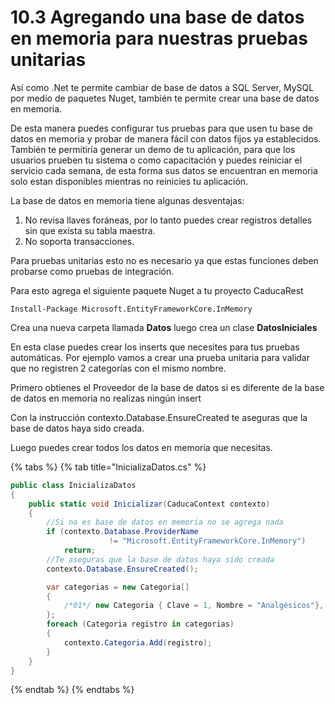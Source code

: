 # 10.3 Agregando una base de datos en memoria para nuestras pruebas unitarias

Así como .Net te permite cambiar de base de datos a SQL Server, MySQL por medio de paquetes Nuget, también te permite crear una base de datos en memoria.

De esta manera puedes configurar tus pruebas para que usen tu base de datos en memoria y probar de manera fácil con datos fijos ya establecidos. También te permitiría generar un demo de tu aplicación, para que los usuarios prueben tu sistema o como capacitación y puedes reiniciar el servicio cada semana, de esta forma sus datos se encuentran en memoria solo estan disponibles mientras no reinicies tu aplicación.

La base de datos en memoria tiene algunas desventajas:

1. No revisa llaves foráneas, por lo tanto puedes crear registros detalles sin que exista su tabla maestra.
2. No soporta transacciones.

Para pruebas unitarias esto no es necesario ya que estas funciones deben probarse como pruebas de integración.

Para esto agrega el siguiente paquete Nuget a tu proyecto CaducaRest

```text
Install-Package Microsoft.EntityFrameworkCore.InMemory 
```

Crea una nueva carpeta llamada **Datos** luego crea un clase **DatosIniciales** 

En esta clase puedes crear los inserts que necesites para tus pruebas automáticas. Por ejemplo vamos a crear una prueba unitaria para validar que no registren 2 categorías con el mismo nombre.

Primero obtienes el Proveedor de la base de datos si es diferente de la base de datos en memoria no realizas ningún insert

Con la instrucción contexto.Database.EnsureCreated te aseguras que la base de datos haya sido creada.

Luego puedes crear todos los datos en memoria que necesitas. 

{% tabs %}
{% tab title="InicializaDatos.cs" %}
```csharp
public class InicializaDatos
{
    public static void Inicializar(CaducaContext contexto)
    {
        //Si no es base de datos en memoria no se agrega nada
        if (contexto.Database.ProviderName
                      != "Microsoft.EntityFrameworkCore.InMemory")
            return;
        //Te aseguras que la base de datos haya sido creada
        contexto.Database.EnsureCreated();

        var categorias = new Categoria[]
        {
            /*01*/ new Categoria { Clave = 1, Nombre = "Analgésicos"},
        };
        foreach (Categoria registro in categorias)
        {
            contexto.Categoria.Add(registro);
        }
    }
}          
```
{% endtab %}
{% endtabs %}



